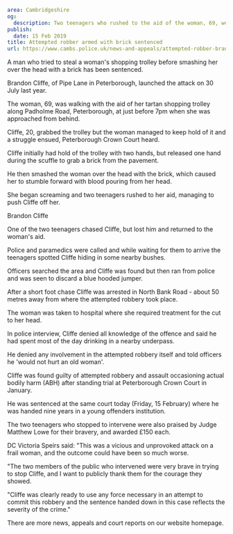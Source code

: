 ```yaml
area: Cambridgeshire
og:
  description: Two teenagers who rushed to the aid of the woman, 69, were praised by the judge for their bravery
publish:
  date: 15 Feb 2019
title: Attempted robber armed with brick sentenced
url: https://www.cambs.police.uk/news-and-appeals/attempted-robber-brandon-cliffe-peterborough
```

A man who tried to steal a woman's shopping trolley before smashing her over the head with a brick has been sentenced.

Brandon Cliffe, of Pipe Lane in Peterborough, launched the attack on 30 July last year.

The woman, 69, was walking with the aid of her tartan shopping trolley along Padholme Road, Peterborough, at just before 7pm when she was approached from behind.

Cliffe, 20, grabbed the trolley but the woman managed to keep hold of it and a struggle ensued, Peterborough Crown Court heard.

Cliffe initially had hold of the trolley with two hands, but released one hand during the scuffle to grab a brick from the pavement.

He then smashed the woman over the head with the brick, which caused her to stumble forward with blood pouring from her head.

She began screaming and two teenagers rushed to her aid, managing to push Cliffe off her.

Brandon Cliffe

One of the two teenagers chased Cliffe, but lost him and returned to the woman's aid.

Police and paramedics were called and while waiting for them to arrive the teenagers spotted Cliffe hiding in some nearby bushes.

Officers searched the area and Cliffe was found but then ran from police and was seen to discard a blue hooded jumper.

After a short foot chase Cliffe was arrested in North Bank Road - about 50 metres away from where the attempted robbery took place.

The woman was taken to hospital where she required treatment for the cut to her head.

In police interview, Cliffe denied all knowledge of the offence and said he had spent most of the day drinking in a nearby underpass.

He denied any involvement in the attempted robbery itself and told officers he 'would not hurt an old woman'.

Cliffe was found guilty of attempted robbery and assault occasioning actual bodily harm (ABH) after standing trial at Peterborough Crown Court in January.

He was sentenced at the same court today (Friday, 15 February) where he was handed nine years in a young offenders institution.

The two teenagers who stopped to intervene were also praised by Judge Matthew Lowe for their bravery, and awarded £150 each.

DC Victoria Speirs said: "This was a vicious and unprovoked attack on a frail woman, and the outcome could have been so much worse.

"The two members of the public who intervened were very brave in trying to stop Cliffe, and I want to publicly thank them for the courage they showed.

"Cliffe was clearly ready to use any force necessary in an attempt to commit this robbery and the sentence handed down in this case reflects the severity of the crime."

There are more news, appeals and court reports on our website homepage.
